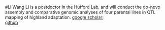#Li Wang 
Li is a postdoctor in the Hufford Lab, and will conduct the do-novo assembly and comparative genomic analyses of four parental lines in QTL mapping of highland adaptation.
[google scholar](https://scholar.google.com/citations?user=yGEvdz0AAAAJ&hl=zh-CN);   
[github](https://github.com/lepisorus)
